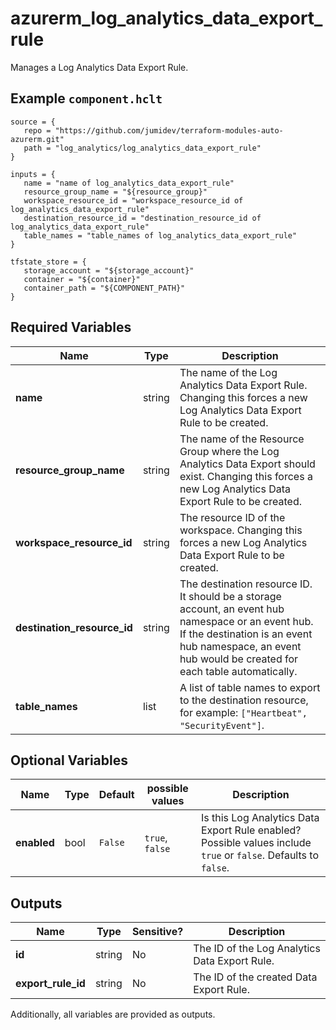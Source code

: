 # azurerm_log_analytics_data_export_rule

Manages a Log Analytics Data Export Rule.

## Example `component.hclt`

```hcl
source = {
   repo = "https://github.com/jumidev/terraform-modules-auto-azurerm.git"   
   path = "log_analytics/log_analytics_data_export_rule"   
}

inputs = {
   name = "name of log_analytics_data_export_rule"   
   resource_group_name = "${resource_group}"   
   workspace_resource_id = "workspace_resource_id of log_analytics_data_export_rule"   
   destination_resource_id = "destination_resource_id of log_analytics_data_export_rule"   
   table_names = "table_names of log_analytics_data_export_rule"   
}

tfstate_store = {
   storage_account = "${storage_account}"   
   container = "${container}"   
   container_path = "${COMPONENT_PATH}"   
}

```

## Required Variables

| Name | Type |  Description |
| ---- | --------- |  ----------- |
| **name** | string |  The name of the Log Analytics Data Export Rule. Changing this forces a new Log Analytics Data Export Rule to be created. | 
| **resource_group_name** | string |  The name of the Resource Group where the Log Analytics Data Export should exist. Changing this forces a new Log Analytics Data Export Rule to be created. | 
| **workspace_resource_id** | string |  The resource ID of the workspace. Changing this forces a new Log Analytics Data Export Rule to be created. | 
| **destination_resource_id** | string |  The destination resource ID. It should be a storage account, an event hub namespace or an event hub. If the destination is an event hub namespace, an event hub would be created for each table automatically. | 
| **table_names** | list |  A list of table names to export to the destination resource, for example: `["Heartbeat", "SecurityEvent"]`. | 

## Optional Variables

| Name | Type |  Default  |  possible values |  Description |
| ---- | --------- |  ----------- | ----------- | ----------- |
| **enabled** | bool |  `False`  |  `true`, `false`  |  Is this Log Analytics Data Export Rule enabled? Possible values include `true` or `false`. Defaults to `false`. | 



## Outputs

| Name | Type | Sensitive? | Description |
| ---- | ---- | --------- | --------- |
| **id** | string | No  | The ID of the Log Analytics Data Export Rule. | 
| **export_rule_id** | string | No  | The ID of the created Data Export Rule. | 

Additionally, all variables are provided as outputs.
